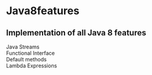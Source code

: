 # Java8features
## Implementation of all Java 8 features 
Java Streams\
Functional Interface\
Default methods\
Lambda Expressions
